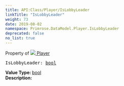 ```yaml
---
title: API:Class/Player/IsLobbyLeader
linkTitle: "IsLobbyLeader"
weight: 73
date: 2019-08-02
namespace: Primrose.DataModel.Player.IsLobbyLeader
deprecated: false
no_list: true
---
```

Property of <a href="/docs/api-reference/Class/Player"><img src="/icons/silk/user.png"/>&nbsp;Player</a>
<pre class="method-declaration">
IsLobbyLeader: <a class="type" href="/docs/api-reference/System/Primitives#boolean">bool</a></pre>
<b>Value Type: </b>
<a class="type" href="/docs/api-reference/System/Primitives#boolean">bool</a>
<br/>
<b>Description: </b>